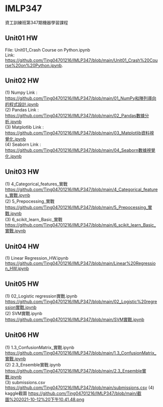 # IMLP347
資工訓練班第347期機器學習課程

## Unit01 HW ##
  File: Unit01_Crash Course on Python.ipynb  <br>
  Link: https://github.com/Ting04701216/IMLP347/blob/main/Unit01_Crash%20Course%20on%20Python.ipynb. <br>

## Unit02 HW ##
  (1) Numpy Link : <br>
      https://github.com/Ting04701216/IMLP347/blob/main/01_NumPy和陣列導向的程式設計.ipynb <br>
  (2) Pandas Link : <br>
      https://github.com/Ting04701216/IMLP347/blob/main/02_Pandas數據分析.ipynb <br>
  (3) Matplotlib Link : <br>
      https://github.com/Ting04701216/IMLP347/blob/main/03_Matplotlib資料視覺化.ipynb <br>
  (4) Seaborn Link : <br>
      https://github.com/Ting04701216/IMLP347/blob/main/04_Seaborn數據視覺化.ipynb
     
## Unit03 HW ##
  (1) 4_Categorical_features_實戰 <br>
      https://github.com/Ting04701216/IMLP347/blob/main/4_Categorical_features_實戰.ipynb <br>
  (2) 5_Prepocessing_實戰 <br>
      https://github.com/Ting04701216/IMLP347/blob/main/5_Prepocessing_實戰.ipynb <br>
  (3) 6_scikit_learn_Basic_實戰 <br>
      https://github.com/Ting04701216/IMLP347/blob/main/6_scikit_learn_Basic_實戰.ipynb <br>

## Unit04 HW ##
  (1) Linear Regression_HW.ipynb <br>
      https://github.com/Ting04701216/IMLP347/blob/main/Linear%20Regression_HW.ipynb <br>

## Unit05 HW ##
  (1) 02_Logistic regression實戰.ipynb <br>
      https://github.com/Ting04701216/IMLP347/blob/main/02_Logistic%20regression實戰.ipynb <br>
  (2) SVM實戰.ipynb <br>
      https://github.com/Ting04701216/IMLP347/blob/main/SVM實戰.ipynb <br>
      
## Unit06 HW ##
  (1) 1.3_ConfusionMatrix_實戰.ipynb <br>
      https://github.com/Ting04701216/IMLP347/blob/main/1.3_ConfusionMatrix_實戰.ipynb <br>
  (2) 2.3_Ensemble實戰.ipynb <br>
      https://github.com/Ting04701216/IMLP347/blob/main/2.3_Ensemble實戰.ipynb <br>
  (3) submissions.csv <br>
      https://github.com/Ting04701216/IMLP347/blob/main/submissions.csv
  (4) kaggle截圖
      https://github.com/Ting04701216/IMLP347/blob/main/截圖%202021-10-12%20下午10.41.48.png
